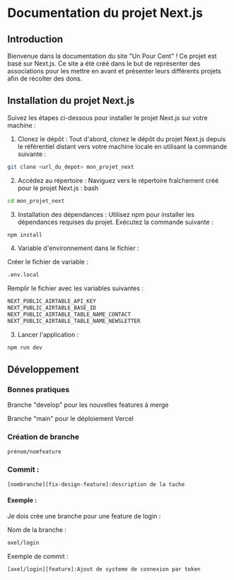 # Documentation du projet Next.js

## Introduction

Bienvenue dans la documentation du site "Un Pour Cent" ! Ce projet est basé sur Next.js. Ce site a été créé dans le but de représenter des associations pour les mettre en avant et présenter leurs différents projets afin de récolter des dons.

## Installation du projet Next.js

Suivez les étapes ci-dessous pour installer le projet Next.js sur votre machine :

1. Clonez le dépôt : Tout d'abord, clonez le dépôt du projet Next.js depuis le référentiel distant vers votre machine locale en utilisant la commande suivante :

```bash
git clone <url_du_depot> mon_projet_next
```

2. Accédez au répertoire : Naviguez vers le répertoire fraîchement créé pour le projet Next.js :
   bash

```bash
cd mon_projet_next
```

3. Installation des dépendances : Utilisez npm pour installer les dépendances requises du projet. Exécutez la commande suivante :

```bash
npm install
```

4. Variable d'environnement dans le fichier :

Créer le fichier de variable :

```bash
.env.local
```

Remplir le fichier avec les variables suivantes :

```bash
NEXT_PUBLIC_AIRTABLE_API_KEY
NEXT_PUBLIC_AIRTABLE_BASE_ID
NEXT_PUBLIC_AIRTABLE_TABLE_NAME_CONTACT
NEXT_PUBLIC_AIRTABLE_TABLE_NAME_NEWSLETTER
```

3. Lancer l'application :

```bash
npm run dev
```

## Développement

### Bonnes pratiques

Branche "develop" pour les nouvelles features à merge

Branche "main" pour le déploiement Vercel

### Création de branche

```bash
prénom/nomfeature
```

### Commit :

```bash
[nombranche][fix-design-feature]:description de la tache
```

#### Exemple :

Je dois crée une branche pour une feature de login :

Nom de la branche :

```bash
axel/login
```

Exemple de commit :

```bash
[axel/login][feature]:Ajout de systeme de connexion par token

```
